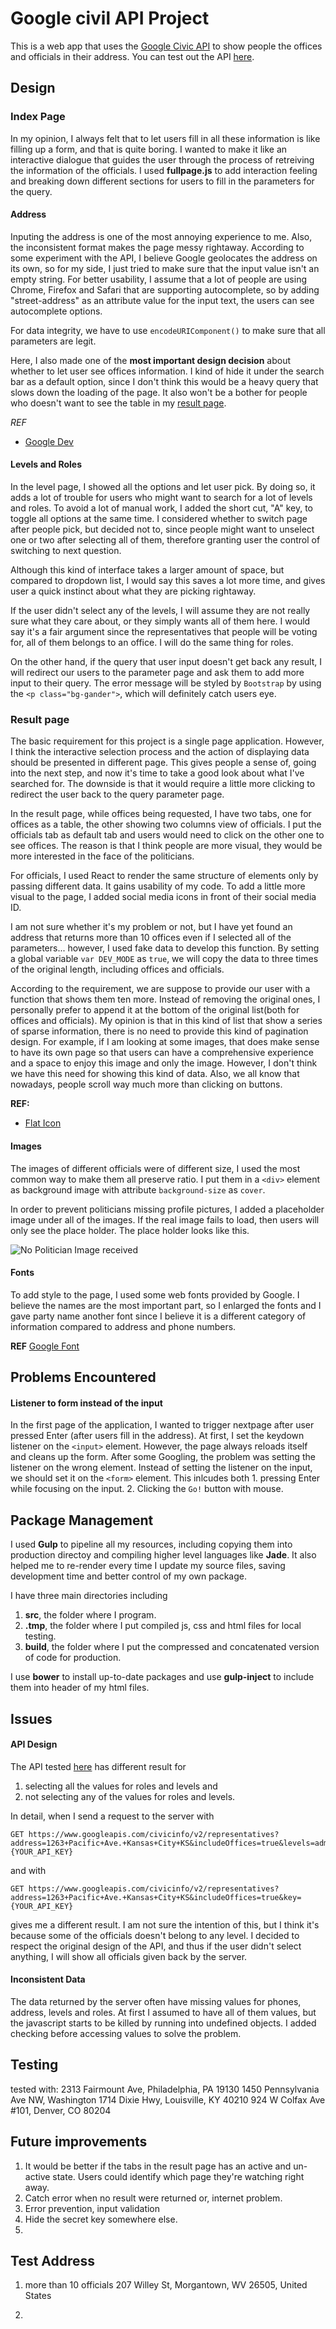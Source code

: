 # Google civil API Project
This is a web app that uses the [Google Civic API](https://developers.google.com/civic-information/docs/v2/representatives/representativeInfoByAddress) to show people the offices and officials in their address. You can test out the API [here](https://developers.google.com/apis-explorer/#p/civicinfo/v2/civicinfo.representatives.representativeInfoByAddress).

## Design
### Index Page
In my opinion, I always felt that to let users fill in all these information is like filling up a form, and that is quite boring. I wanted to make it like an interactive dialogue that guides the user through the process of retreiving the information of the officials. I used **fullpage.js** to add interaction feeling and breaking down different sections for users to fill in the parameters for the query.


#### Address
Inputing the address is one of the most annoying experience to me. Also, the inconsistent format makes the page messy rightaway. According to some experiment with the API, I believe Google geolocates the address on its own, so for my side, I just tried to make sure that the input value isn't an empty string. For better usability, I assume that a lot of people are using Chrome, Firefox and Safari that are supporting autocomplete, so by adding "street-address" as an attribute value for the input text, the users can see autocomplete options. 

For data integrity, we have to use `encodeURIComponent()` to make sure that all parameters are legit.

Here, I also made one of the **most important design decision** about whether to let user see offices information. I kind of hide it under the search bar as a default option, since I don't think this would be a heavy query that slows down the loading of the page. It also won't be a bother for people who doesn't want to see the table in my [result page](#result-page). 


*REF*
- [Google Dev](https://developers.google.com/web/updates/2015/06/checkout-faster-with-autofill?hl=en)



#### Levels and Roles
In the level page, I showed all the options and let user pick. By doing so, it adds a lot of trouble for users who might want to search for a lot of levels and roles. To avoid a lot of manual work, I added the short cut, "A" key, to toggle all options at the same time. I considered whether to switch page after people pick, but decided not to, since people might want to unselect one or two after selecting all of them, therefore granting user the control of switching to next question.

Although this kind of interface takes a larger amount of space, but compared to dropdown list, I would say this saves a lot more time, and gives user a quick instinct about what they are picking rightaway.

If the user didn't select any of the levels, I will assume they are not really sure what they care about, or they simply wants all of them here. I would say it's a fair argument since the representatives that people will be voting for, all of them belongs to an office. I will do the same thing for roles.

On the other hand, if the query that user input doesn't get back any result, I will redirect our users to the parameter page and ask them to add more input to their query. The error message will be styled by `Bootstrap` by using the `<p class="bg-gander">`, which will definitely catch users eye.


### Result page

The basic requirement for this project is a single page application. However, I think the interactive selection process and the action of displaying data should be presented in different page. This gives people a sense of, going into the next step, and now it's time to take a good look about what I've searched for. The downside is that it would require a little more clicking to redirect the user back to the query parameter page.

In the result page, while offices being requested, I have two tabs, one for offices as a table, the other showing two columns view of officials. I put the officials tab as default tab and users would need to click on the other one to see offices. The reason is that I think people are more visual, they would be more interested in the face of the politicians.

For officials, I used React to render the same structure of elements only by passing different data. It gains usability of my code. To add a little more visual to the page, I added social media icons in front of their social media ID. 

I am not sure whether it's my problem or not, but I have yet found an address that returns more than 10 offices even if I selected all of the parameters... however, I used fake data to develop this function. By setting a global variable `var DEV_MODE` as `true`, we will copy the data to three times of the original length, including offices and officials.

According to the requirement, we are suppose to provide our user with a function that shows them ten more. Instead of removing the original ones, I personally prefer to append it at the bottom of the original list(both for offices and officials). My opinion is that in this kind of list that show a series of sparse information, there is no need to provide this kind of pagination design. For example, if I am looking at some images, that does make sense to have its own page so that users can have a comprehensive experience and a space to enjoy this image and only the image. However, I don't think we have this need for showing this kind of data. Also, we all know that nowadays, people scroll way much more than clicking on buttons.


**REF:** 
+ [Flat Icon](http://www.flaticon.com/)


#### Images
The images of different officials were of different size, I used the most common way to make them all preserve ratio. I put them in a `<div>` element as background image with attribute `background-size` as `cover`. 

In order to prevent politicians missing profile pictures, I added a placeholder image under all of the images. If the real image fails to load, then users will only see the place holder.
The place holder looks like this.

![No Politician Image received](.tmp/img/avatar.png)



#### Fonts
To add style to the page, I used some web fonts provided by Google. I believe the names are the most important part, so I enlarged the fonts and I gave party name another font since I believe it is a different category of information compared to address and phone numbers.


**REF**
[Google Font](https://fonts.google.com/)


## Problems Encountered
#### Listener to form instead of the input
In the first page of the application, I wanted to trigger nextpage after user pressed Enter (after users fill in the address). At first, I set the keydown listener on the `<input>` element. However, the page always reloads itself and cleans up the form. After some Googling, the problem was setting the listener on the wrong element. Instead of setting the listener on the input, we should set it on the `<form>` element. This inlcudes both 1. pressing Enter while focusing on the input. 2. Clicking the `Go!` button with mouse.


## Package Management
I used **Gulp** to pipeline all my resources, including copying them into production directoy and compiling higher level languages like **Jade**. It also helped me to re-render every time I update my source files, saving development time and better control of my own package.

I have three main directories including
1. **src**, the folder where I program.
2. **.tmp**, the folder where I put compiled js, css and html files for local testing.
3. **build**, the folder where I put the compressed and concatenated version of code for production.

I use **bower** to install up-to-date packages and use **gulp-inject** to include them into header of my html files.


## Issues
#### API Design
The API tested [here](https://developers.google.com/civic-information/docs/v2/representatives/representativeInfoByAddress#try-it) has different result for 
1. selecting all the values for roles and levels
and
2. not selecting any of the values for roles and levels.

In detail, when I send a request to the server with 
```
GET https://www.googleapis.com/civicinfo/v2/representatives?address=1263+Pacific+Ave.+Kansas+City+KS&includeOffices=true&levels=administrativeArea1&levels=administrativeArea2&levels=country&levels=international&levels=locality&levels=regional&levels=special&levels=subLocality1&levels=subLocality2&roles=deputyHeadOfGovernment&roles=executiveCouncil&roles=governmentOfficer&roles=headOfGovernment&roles=headOfState&roles=highestCourtJudge&roles=judge&roles=legislatorLowerBody&roles=legislatorUpperBody&roles=schoolBoard&roles=specialPurposeOfficer&key={YOUR_API_KEY}
```

and with

```
GET https://www.googleapis.com/civicinfo/v2/representatives?address=1263+Pacific+Ave.+Kansas+City+KS&includeOffices=true&key={YOUR_API_KEY}
```

gives me a different result. I am not sure the intention of this, but I think it's because some of the officials doesn't belong to any level. I decided to respect the original design of the API, and thus if the user didn't select anything, I will show all officials given back by the server.

#### Inconsistent Data 
The data returned by the server often have missing values for phones, address, levels and roles. At first I assumed to have all of them values, but the javascript starts to be killed by running into undefined objects. I added checking before accessing values to solve the problem.




## Testing
tested with:
2313 Fairmount Ave, Philadelphia, PA 19130
1450 Pennsylvania Ave NW, Washington
1714 Dixie Hwy, Louisville, KY 40210
924 W Colfax Ave #101, Denver, CO 80204



## Future improvements
1. It would be better if the tabs in the result page has an active and un-active state. Users could identify which page they're watching right away.
2. Catch error when no result were returned or, internet problem.
3. Error prevention, input validation
4. Hide the secret key somewhere else.
5.


## Test Address
1. more than 10 officials 
207 Willey St, Morgantown, WV 26505, United States

2. 

